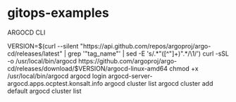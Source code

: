 # gitops-examples

ARGOCD CLI

VERSION=$(curl --silent "https://api.github.com/repos/argoproj/argo-cd/releases/latest" | grep '"tag_name"' | sed -E 's/.*"([^"]+)".*/\1/')
curl -sSL -o /usr/local/bin/argocd https://github.com/argoproj/argo-cd/releases/download/$VERSION/argocd-linux-amd64
chmod +x /usr/local/bin/argocd
argocd login argocd-server-argocd.apps.ocptest.konsalt.info
argocd cluster list
argocd cluster add default
argocd cluster list
